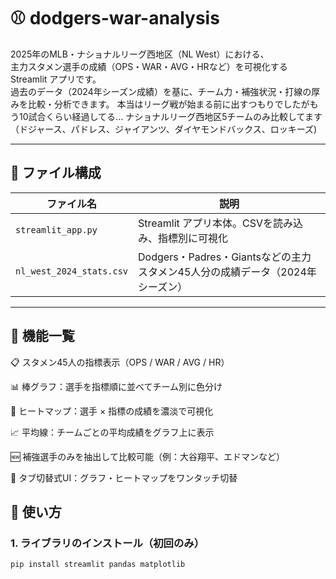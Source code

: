 # ⚾ dodgers-war-analysis

2025年のMLB・ナショナルリーグ西地区（NL West）における、  
主力スタメン選手の成績（OPS・WAR・AVG・HRなど）を可視化する Streamlit アプリです。  
過去のデータ（2024年シーズン成績）を基に、チーム力・補強状況・打線の厚みを比較・分析できます。
本当はリーグ戦が始まる前に出すつもりでしたがもう10試合くらい経過してる...
ナショナルリーグ西地区5チームのみ比較してます（ドジャース、パドレス、ジャイアンツ、ダイヤモンドバックス、ロッキーズ)

---

## 📂 ファイル構成

| ファイル名               | 説明                                              |
|--------------------------|---------------------------------------------------|
| `streamlit_app.py`       | Streamlit アプリ本体。CSVを読み込み、指標別に可視化 |
| `nl_west_2024_stats.csv` | Dodgers・Padres・Giantsなどの主力スタメン45人分の成績データ（2024年シーズン） |

---

## 🔧 機能一覧
📋 スタメン45人の指標表示（OPS / WAR / AVG / HR）

📊 棒グラフ：選手を指標順に並べてチーム別に色分け

🧯 ヒートマップ：選手 × 指標の成績を濃淡で可視化

📈 平均線：チームごとの平均成績をグラフ上に表示

🆕 補強選手のみを抽出して比較可能（例：大谷翔平、エドマンなど）

🧭 タブ切替式UI：グラフ・ヒートマップをワンタッチ切替


## 🚀 使い方

### 1. ライブラリのインストール（初回のみ）

```bash
pip install streamlit pandas matplotlib
